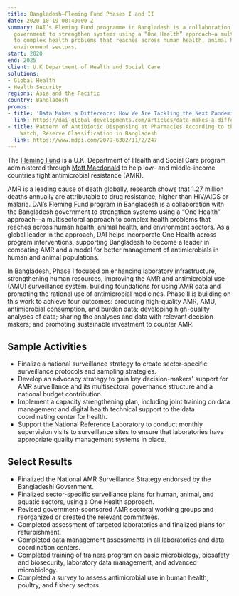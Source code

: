 ```yaml
---
title: Bangladesh—Fleming Fund Phases I and II
date: 2020-10-19 08:40:00 Z
summary: DAI’s Fleming Fund programme in Bangladesh is a collaboration with the Bangladesh
  government to strengthen systems using a “One Health” approach—a multisectoral approach
  to complex health problems that reaches across human health, animal health, and
  environment sectors.
start: 2020
end: 2025
client: U.K Department of Health and Social Care
solutions:
- Global Health
- Health Security
regions: Asia and the Pacific
country: Bangladesh
promos:
- title: 'Data Makes a Difference: How We Are Tackling the Next Pandemic'
  link: https://dai-global-developments.com/articles/data-makes-a-difference-how-we-are-tackling-the-next-pandemic
- title: Pattern of Antibiotic Dispensing at Pharmacies According to the WHO Access,
    Watch, Reserve Classification in Bangladesh
  link: https://www.mdpi.com/2079-6382/11/2/247
---
```


The [Fleming Fund](https://www.flemingfund.org/) is a U.K. Department of Health and Social Care program administered through [Mott Macdonald](https://www.mottmac.com/) to help low- and middle-income countries fight antimicrobial resistance (AMR).

AMR is a leading cause of death globally, [research shows](https://www.thelancet.com/journals/lancet/article/PIIS0140-6736(22)00087-3/fulltext) that 1.27 million deaths annually are attributable to drug resistance, higher than HIV/AIDS or malaria. DAI’s Fleming Fund program in Bangladesh is a collaboration with the Bangladesh government to strengthen systems using a “One Health” approach—a multisectoral approach to complex health problems that reaches across human health, animal health, and environment sectors. As a global leader in the approach, DAI helps incorporate One Health across program interventions, supporting Bangladesh to become a leader in combating AMR and a model for better management of antimicrobials in human and animal populations.  

In Bangladesh, Phase I focused on enhancing laboratory infrastructure, strengthening human resources, improving the AMR and antimicrobial use (AMU) surveillance system, building foundations for using AMR data and promoting the rational use of antimicrobial medicines. Phase II is building on this work to achieve four outcomes: producing high-quality AMR, AMU, antimicrobial consumption, and burden data; developing high-quality analyses of data; sharing the analyses and data with relevant decision-makers; and promoting sustainable investment to counter AMR.

## Sample Activities 

* Finalize a national surveillance strategy to create sector-specific surveillance protocols and sampling strategies.  
* Develop an advocacy strategy to gain key decision-makers' support for AMR surveillance and its multisectoral governance structure and a national budget contribution.  
* Implement a capacity strengthening plan, including joint training on data management and digital health technical support to the data coordinating center for health. 
* Support the National Reference Laboratory to conduct monthly supervision visits to surveillance sites to ensure that laboratories have appropriate quality management systems in place.  

## Select Results 

* Finalized the National AMR Surveillance Strategy endorsed by the Bangladeshi Government. 
* Finalized sector-specific surveillance plans for human, animal, and aquatic sectors, using a One Health approach.
* Revised government-sponsored AMR sectoral working groups and reorganized or created the relevant committees.
* Completed assessment of targeted laboratories and finalized plans for refurbishment. 
* Completed data management assessments in all laboratories and data coordination centers. 
* Completed training of trainers program on basic microbiology, biosafety and biosecurity, laboratory data management, and advanced microbiology. 
* Completed a survey to assess antimicrobial use in human health, poultry, and fishery sectors. 
